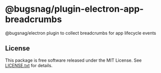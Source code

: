 # @bugsnag/plugin-electron-app-breadcrumbs

@bugsnag/electron plugin to collect breadcrumbs for app lifecycle events

## License

This package is free software released under the MIT License. See [LICENSE.txt](./LICENSE.txt) for details.
